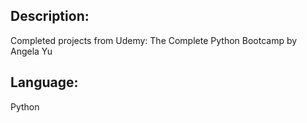 ## Description:
Completed projects from Udemy: The Complete Python Bootcamp by Angela Yu

## Language: 
Python
